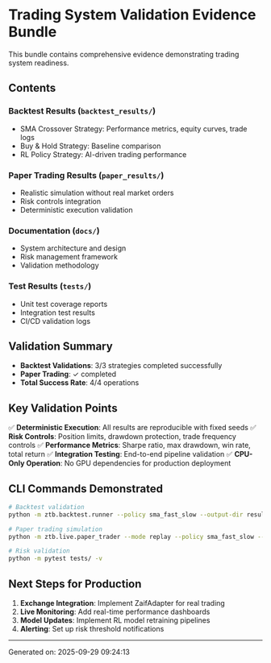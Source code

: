 # Trading System Validation Evidence Bundle

This bundle contains comprehensive evidence demonstrating trading system readiness.

## Contents

### Backtest Results (`backtest_results/`)
- SMA Crossover Strategy: Performance metrics, equity curves, trade logs
- Buy & Hold Strategy: Baseline comparison
- RL Policy Strategy: AI-driven trading performance

### Paper Trading Results (`paper_results/`)
- Realistic simulation without real market orders
- Risk controls integration
- Deterministic execution validation

### Documentation (`docs/`)
- System architecture and design
- Risk management framework
- Validation methodology

### Test Results (`tests/`)
- Unit test coverage reports
- Integration test results
- CI/CD validation logs

## Validation Summary

- **Backtest Validations**: 3/3 strategies completed successfully
- **Paper Trading**: ✓ completed
- **Total Success Rate**: 4/4 operations

## Key Validation Points

✅ **Deterministic Execution**: All results are reproducible with fixed seeds
✅ **Risk Controls**: Position limits, drawdown protection, trade frequency controls
✅ **Performance Metrics**: Sharpe ratio, max drawdown, win rate, total return
✅ **Integration Testing**: End-to-end pipeline validation
✅ **CPU-Only Operation**: No GPU dependencies for production deployment

## CLI Commands Demonstrated

```bash
# Backtest validation
python -m ztb.backtest.runner --policy sma_fast_slow --output-dir results/backtest

# Paper trading simulation
python -m ztb.live.paper_trader --mode replay --policy sma_fast_slow --output-dir results/paper

# Risk validation
python -m pytest tests/ -v
```

## Next Steps for Production

1. **Exchange Integration**: Implement ZaifAdapter for real trading
2. **Live Monitoring**: Add real-time performance dashboards
3. **Model Updates**: Implement RL model retraining pipelines
4. **Alerting**: Set up risk threshold notifications

---
Generated on: 2025-09-29 09:24:13
